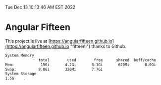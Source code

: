 Tue Dec 13 10:13:46 AM EST 2022

# Angular Fifteen


This project is live at [https://angularfifteen.github.io](https://angularfifteen.github.io "fifteen!") thanks to Github.

```bash
System Memory
               total        used        free      shared  buff/cache   available
Mem:            15Gi       4.2Gi       3.1Gi       620Mi       8.0Gi        10Gi
Swap:          8.0Gi       320Mi       7.7Gi
System Storage
1.5G	.
```
